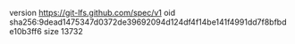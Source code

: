 version https://git-lfs.github.com/spec/v1
oid sha256:9dead1475347d0372de39692094d124df4f14be141f4991dd7f8bfbde10b3ff6
size 13732
